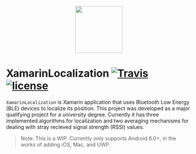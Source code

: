 <div style="text-align:center"><img src="https://i.imgur.com/m2Q84Mc.png" width="128" height="128" /></div>

# XamarinLocalization   [![Travis](https://img.shields.io/travis/rust-lang/rust.svg)]() [![license](https://img.shields.io/github/license/mashape/apistatus.svg)](https://tldrlegal.com/license/mit-license)

`XamarinLocalization` is Xamarin application that uses Bluetooth Low Energy (BLE) devices to localize its position. This project was developed as a major qualifying project for a university degree. Currently it has three implemented algorithms for localization and two averaging mechanisms for dealing with stray recieved signal strength (RSSI) values. 

> Note: This is a WIP. Currently only supports Android 6.0+, in the works of adding iOS, Mac, and UWP.